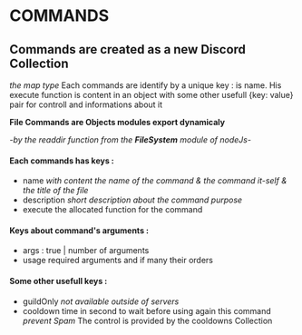 # COMMANDS

## Commands are created as a new Discord Collection

_the map type_
Each commands are identify by a unique key : is name.
His execute function is content in an object
with some other usefull {key: value} pair for controll and informations about it

**File Commands are Objects modules export dynamicaly**

_-by the readdir function from the **FileSystem** module of nodeJs-_

#### Each commands has keys :

- name
  _with content the name of the command & the command it-self & the title of the file_
- description
  _short description about the command purpose_
- execute
  the allocated function for the command

#### Keys about command's arguments :

- args
  <value>: true | number of arguments
- usage
  required arguments and if many their orders

#### Some other usefull keys :

- guildOnly
  _not available outside of servers_
- cooldown
  time in second to wait before using again this command _prevent Spam_
  The control is provided by the cooldowns Collection
